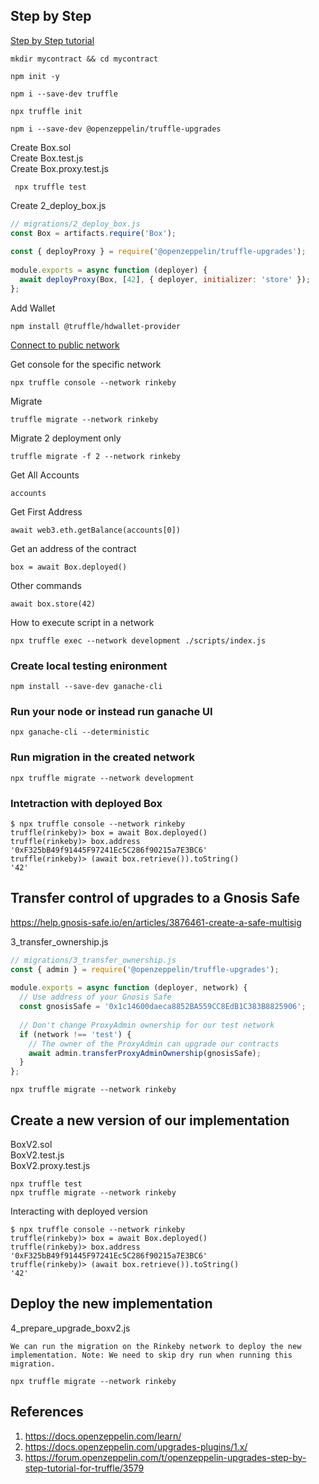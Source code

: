 
## Step by Step

[Step by Step tutorial](https://forum.openzeppelin.com/t/openzeppelin-upgrades-step-by-step-tutorial-for-truffle/3579)


```shell
mkdir mycontract && cd mycontract
```
```shell
npm init -y
```
```shell
npm i --save-dev truffle
```
```shell
npx truffle init
```
```shell
npm i --save-dev @openzeppelin/truffle-upgrades
```

Create Box.sol  
Create Box.test.js  
Create Box.proxy.test.js  
```shell
 npx truffle test
```
Create 2_deploy_box.js

```javascript
// migrations/2_deploy_box.js
const Box = artifacts.require('Box');
 
const { deployProxy } = require('@openzeppelin/truffle-upgrades');
 
module.exports = async function (deployer) {
  await deployProxy(Box, [42], { deployer, initializer: 'store' });
};
```

Add Wallet
```shell
npm install @truffle/hdwallet-provider
```
[Connect to public network](https://docs.openzeppelin.com/learn/connecting-to-public-test-networks)

Get console for the specific network
```shell
npx truffle console --network rinkeby
```
Migrate
```shell
truffle migrate --network rinkeby
```

Migrate 2 deployment only
```shell
truffle migrate -f 2 --network rinkeby
```

Get All Accounts
```shell
accounts
```
Get First Address
```shell
await web3.eth.getBalance(accounts[0])
```
Get an address of the contract
```shell
box = await Box.deployed()
```
Other commands
```shell
await box.store(42)
```
How to execute script in a network
```shell
npx truffle exec --network development ./scripts/index.js
```

### Create local testing enironment

```shell
npm install --save-dev ganache-cli
```

### Run your node or instead run ganache UI

```shell
npx ganache-cli --deterministic
```

### Run migration in the created network

```shell
npx truffle migrate --network development
```

### Intetraction with deployed Box
```shell
$ npx truffle console --network rinkeby
truffle(rinkeby)> box = await Box.deployed()
truffle(rinkeby)> box.address
'0xF325bB49f91445F97241Ec5C286f90215a7E3BC6'
truffle(rinkeby)> (await box.retrieve()).toString()
'42'
```

## Transfer control of upgrades to a Gnosis Safe  
https://help.gnosis-safe.io/en/articles/3876461-create-a-safe-multisig

3_transfer_ownership.js

```javascript
// migrations/3_transfer_ownership.js
const { admin } = require('@openzeppelin/truffle-upgrades');
 
module.exports = async function (deployer, network) {
  // Use address of your Gnosis Safe
  const gnosisSafe = '0x1c14600daeca8852BA559CC8EdB1C383B8825906';
 
  // Don't change ProxyAdmin ownership for our test network
  if (network !== 'test') {
    // The owner of the ProxyAdmin can upgrade our contracts
    await admin.transferProxyAdminOwnership(gnosisSafe);
  }
};
```

```shell
npx truffle migrate --network rinkeby
```

## Create a new version of our implementation

BoxV2.sol  
BoxV2.test.js  
BoxV2.proxy.test.js

```shell
npx truffle test
npx truffle migrate --network rinkeby
```
Interacting with deployed version

```shell
$ npx truffle console --network rinkeby
truffle(rinkeby)> box = await Box.deployed()
truffle(rinkeby)> box.address
'0xF325bB49f91445F97241Ec5C286f90215a7E3BC6'
truffle(rinkeby)> (await box.retrieve()).toString()
'42'
```

## Deploy the new implementation

4_prepare_upgrade_boxv2.js

`We can run the migration on the Rinkeby network to deploy the new implementation. Note: We need to skip dry run when running this migration.`

```shell
npx truffle migrate --network rinkeby
```


## References

1. https://docs.openzeppelin.com/learn/
2. https://docs.openzeppelin.com/upgrades-plugins/1.x/
3. https://forum.openzeppelin.com/t/openzeppelin-upgrades-step-by-step-tutorial-for-truffle/3579
